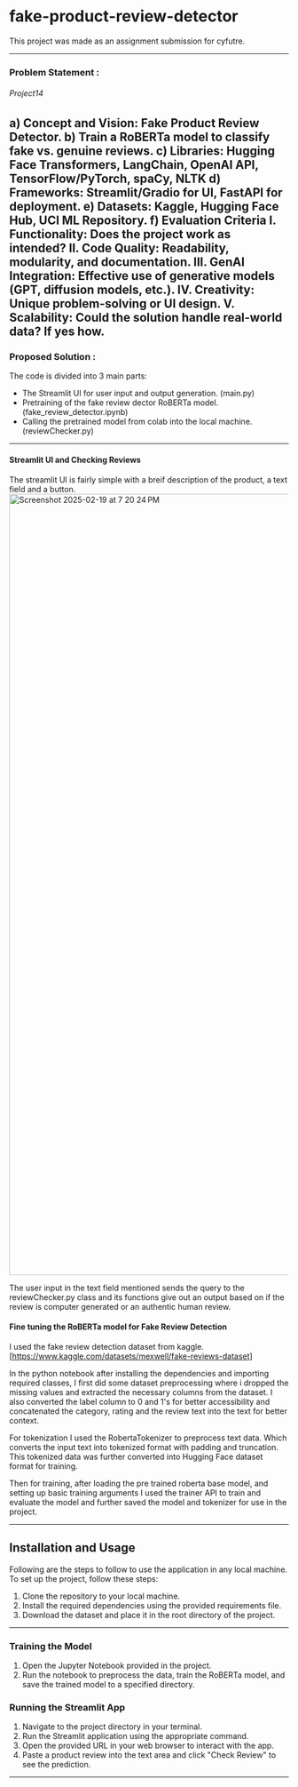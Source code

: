 # fake-product-review-detector
This project was made as an assignment submission for cyfutre.

---
### Problem Statement :
###### Project14
  a) Concept and Vision: Fake Product Review Detector.
  b) Train a RoBERTa model to classify fake vs. genuine reviews.
  c) Libraries: Hugging Face Transformers, LangChain, OpenAI API, TensorFlow/PyTorch, spaCy, NLTK
  d) Frameworks: Streamlit/Gradio for UI, FastAPI for deployment.
  e) Datasets: Kaggle, Hugging Face Hub, UCI ML Repository.
  f) Evaluation Criteria
    I. Functionality: Does the project work as intended?
    II. Code Quality: Readability, modularity, and documentation.
    III. GenAI Integration: Effective use of generative models (GPT, diffusion models, etc.).
    IV. Creativity: Unique problem-solving or UI design.
    V. Scalability: Could the solution handle real-world data? If yes how.
---

### Proposed Solution :

The code is divided into 3 main parts:
- The Streamlit UI for user input and output generation. (main.py)
- Pretraining of the fake review dector RoBERTa model. (fake_review_detector.ipynb)
- Calling the pretrained model from colab into the local machine. (reviewChecker.py)


---
#### Streamlit UI and Checking Reviews

The streamlit UI is fairly simple with a breif description of the product, a text field and a button.
<img width="1407" alt="Screenshot 2025-02-19 at 7 20 24 PM" src="https://github.com/user-attachments/assets/54f92190-6afe-465e-97a8-0f1dd6ac105f" />

The user input in the text field mentioned sends the query to the reviewChecker.py class and its functions give out an output based on if the review is computer generated or an authentic human review.

#### Fine tuning the RoBERTa model for Fake Review Detection 

I used the fake review detection dataset from kaggle. [https://www.kaggle.com/datasets/mexwell/fake-reviews-dataset]

In the python notebook after installing the dependencies and importing required classes, I first did some dataset preprocessing where i dropped the missing values and extracted the necessary columns from the dataset. I also converted the label column to 0 and 1's for better accessibility and concatenated the category, rating and the review text into the text for better context.

For tokenization I used the RobertaTokenizer to preprocess text data. Which converts the input text into tokenized format with padding and truncation. This tokenized data was further converted into Hugging Face dataset format for training.

Then for training, after loading the pre trained roberta base model, and setting up basic training arguments I used the trainer API to train and evaluate the model and further saved the model and tokenizer for use in the project.

---

## Installation and Usage

Following are the steps to follow to use the application in any local machine.
To set up the project, follow these steps:

1. Clone the repository to your local machine.
2. Install the required dependencies using the provided requirements file.
3. Download the dataset and place it in the root directory of the project.

---

### Training the Model

1. Open the Jupyter Notebook provided in the project.
2. Run the notebook to preprocess the data, train the RoBERTa model, and save the trained model to a specified directory.

### Running the Streamlit App

1. Navigate to the project directory in your terminal.
2. Run the Streamlit application using the appropriate command.
3. Open the provided URL in your web browser to interact with the app.
4. Paste a product review into the text area and click "Check Review" to see the prediction.

---
